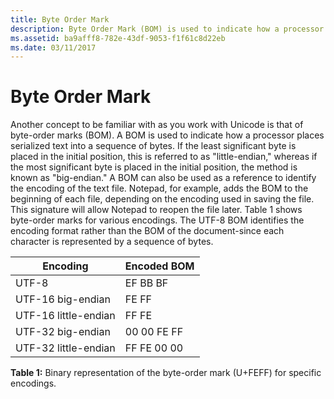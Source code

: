 ```yaml
---
title: Byte Order Mark
description: Byte Order Mark (BOM) is used to indicate how a processor places serialized text into a sequence of bytes.
ms.assetid: ba9afff8-782e-43df-9053-f1f61c8d22eb
ms.date: 03/11/2017
---
```


# Byte Order Mark

Another concept to be familiar with as you work with Unicode is that of byte-order marks (BOM). A BOM is used to indicate how a processor places serialized text into a sequence of bytes. If the least significant byte is placed in the initial position, this is referred to as "little-endian," whereas if the most significant byte is placed in the initial position, the method is known as "big-endian." A BOM can also be used as a reference to identify the encoding of the text file. Notepad, for example, adds the BOM to the beginning of each file, depending on the encoding used in saving the file. This signature will allow Notepad to reopen the file later. Table 1 shows byte-order marks for various encodings. The UTF-8 BOM identifies the encoding format rather than the BOM of the document-since each character is represented by a sequence of bytes.


| **Encoding**         |  **Encoded BOM** |
| ---------------------|------------------|
| UTF-8                |  EF BB BF        |
| UTF-16 big-endian    |  FE FF           |
| UTF-16 little-endian |  FF FE           |
| UTF-32 big-endian    |  00 00 FE FF     |
| UTF-32 little-endian |  FF FE 00 00     |

**Table 1:** Binary representation of the byte-order mark (U+FEFF) for specific encodings.


